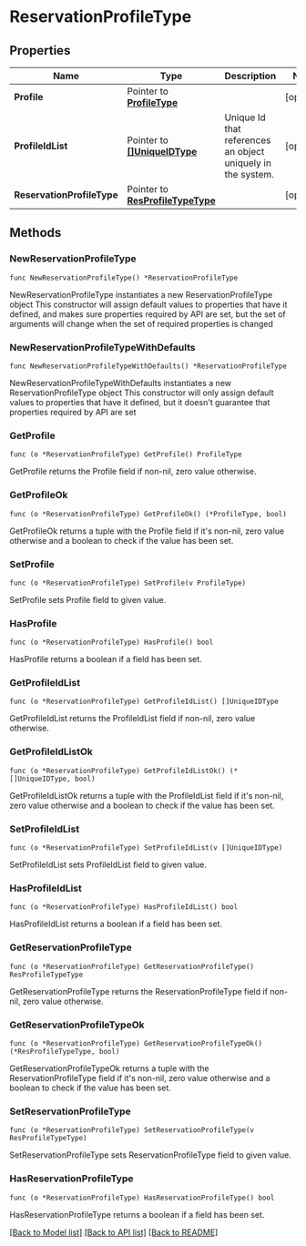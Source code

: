 # ReservationProfileType

## Properties

Name | Type | Description | Notes
------------ | ------------- | ------------- | -------------
**Profile** | Pointer to [**ProfileType**](ProfileType.md) |  | [optional] 
**ProfileIdList** | Pointer to [**[]UniqueIDType**](UniqueIDType.md) | Unique Id that references an object uniquely in the system. | [optional] 
**ReservationProfileType** | Pointer to [**ResProfileTypeType**](ResProfileTypeType.md) |  | [optional] 

## Methods

### NewReservationProfileType

`func NewReservationProfileType() *ReservationProfileType`

NewReservationProfileType instantiates a new ReservationProfileType object
This constructor will assign default values to properties that have it defined,
and makes sure properties required by API are set, but the set of arguments
will change when the set of required properties is changed

### NewReservationProfileTypeWithDefaults

`func NewReservationProfileTypeWithDefaults() *ReservationProfileType`

NewReservationProfileTypeWithDefaults instantiates a new ReservationProfileType object
This constructor will only assign default values to properties that have it defined,
but it doesn't guarantee that properties required by API are set

### GetProfile

`func (o *ReservationProfileType) GetProfile() ProfileType`

GetProfile returns the Profile field if non-nil, zero value otherwise.

### GetProfileOk

`func (o *ReservationProfileType) GetProfileOk() (*ProfileType, bool)`

GetProfileOk returns a tuple with the Profile field if it's non-nil, zero value otherwise
and a boolean to check if the value has been set.

### SetProfile

`func (o *ReservationProfileType) SetProfile(v ProfileType)`

SetProfile sets Profile field to given value.

### HasProfile

`func (o *ReservationProfileType) HasProfile() bool`

HasProfile returns a boolean if a field has been set.

### GetProfileIdList

`func (o *ReservationProfileType) GetProfileIdList() []UniqueIDType`

GetProfileIdList returns the ProfileIdList field if non-nil, zero value otherwise.

### GetProfileIdListOk

`func (o *ReservationProfileType) GetProfileIdListOk() (*[]UniqueIDType, bool)`

GetProfileIdListOk returns a tuple with the ProfileIdList field if it's non-nil, zero value otherwise
and a boolean to check if the value has been set.

### SetProfileIdList

`func (o *ReservationProfileType) SetProfileIdList(v []UniqueIDType)`

SetProfileIdList sets ProfileIdList field to given value.

### HasProfileIdList

`func (o *ReservationProfileType) HasProfileIdList() bool`

HasProfileIdList returns a boolean if a field has been set.

### GetReservationProfileType

`func (o *ReservationProfileType) GetReservationProfileType() ResProfileTypeType`

GetReservationProfileType returns the ReservationProfileType field if non-nil, zero value otherwise.

### GetReservationProfileTypeOk

`func (o *ReservationProfileType) GetReservationProfileTypeOk() (*ResProfileTypeType, bool)`

GetReservationProfileTypeOk returns a tuple with the ReservationProfileType field if it's non-nil, zero value otherwise
and a boolean to check if the value has been set.

### SetReservationProfileType

`func (o *ReservationProfileType) SetReservationProfileType(v ResProfileTypeType)`

SetReservationProfileType sets ReservationProfileType field to given value.

### HasReservationProfileType

`func (o *ReservationProfileType) HasReservationProfileType() bool`

HasReservationProfileType returns a boolean if a field has been set.


[[Back to Model list]](../README.md#documentation-for-models) [[Back to API list]](../README.md#documentation-for-api-endpoints) [[Back to README]](../README.md)


